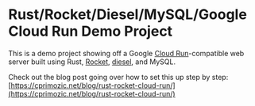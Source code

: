 # Rust/Rocket/Diesel/MySQL/Google Cloud Run Demo Project

This is a demo project showing off a Google [Cloud Run](https://cloud.google.com/run/)-compatible web server built using Rust, [Rocket](https://rocket.rs/), [diesel](https://diesel.rs/), and MySQL.

Check out the blog post going over how to set this up step by step: [https://cprimozic.net/blog/rust-rocket-cloud-run/](https://cprimozic.net/blog/rust-rocket-cloud-run/)
